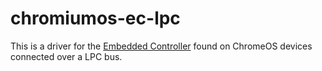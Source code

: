 # chromiumos-ec-lpc

This is a driver for the [Embedded
Controller](https://chromium.googlesource.com/chromiumos/platform/ec) found on ChromeOS devices
connected over a LPC bus.
